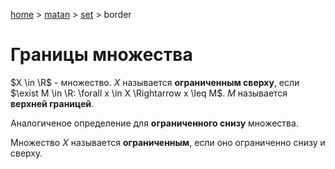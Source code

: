<script type="text/x-mathjax-config">MathJax.Hub.Config({tex2jax: {inlineMath: [['$','$'], ['\(','\)']]}});</script><script src='https://cdnjs.cloudflare.com/ajax/libs/mathjax/2.7.5/MathJax.js?config=TeX-MML-AM_CHTML' async></script>
[home](../../) > [matan](../) > [set](./) > border

# Границы множества

$X \in \R$ - множество. $X$ называется **ограниченным сверху**, если $\exist M \in \R: \forall x \in X \Rightarrow x \leq M$. $M$ называется **верхней границей**.

Аналогиченое определение для **ограниченного снизу** множества.

Множество $X$ называется **ограниченным**, если оно ограниченно снизу и сверху.